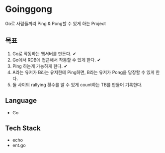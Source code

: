 # Goinggong
Go로 사람들끼리 Ping & Pong할 수 있게 하는 Project

## 목표
1. Go로 작동하는 웹서버를 만든다. ✔
2. Go에서 RDB에 접근해서 작동할 수 있게 한다. ✔
3. Ping 하는게 가능하게 한다. ✔
4. A라는 유저가 B라는 유저한테 Ping하면, B라는 유저가 Pong을 답장할 수 있게 한다.
5. 둘 사이의 rallying 횟수를 알 수 있게 count하는 TB를 만들어 기록한다.

## Language
- Go

## Tech Stack
- echo
- ent.go
